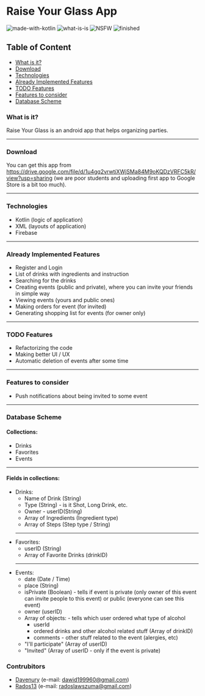 # Raise Your Glass App

![made-with-kotlin](https://img.shields.io/badge/Main%20language-Kotlin-orange) ![what-is-is](https://img.shields.io/badge/What%20is%20it-Android%20App-green) ![NSFW](https://img.shields.io/badge/NSFW-+18%20/%20+21:%20Alcohol-informational) ![finished](https://img.shields.io/badge/finished-First%20version-informational)

## Table of Content
* [What is it?](#what-is-it)
* [Download](#download)
* [Technologies](#technologies)
* [Already Implemented Features](#already-implemented-features)
* [TODO Features](#todo-features)
* [Features to consider](#features-to-consider)
* [Database Scheme](#database-scheme)

### What is it?
Raise Your Glass is an android app that helps organizing parties.

---

### Download
You can get this app from https://drive.google.com/file/d/1u4gq2vrwtiXWjSMa84M9oKQDzVRFC5kR/view?usp=sharing (we are poor students and uploading first app to Google Store is a bit too much).

---

### Technologies
* Kotlin (logic of application)
* XML (layouts of application)
* Firebase

---

### Already Implemented Features
* Register and Login
* List of drinks with ingredients and instruction
* Searching for the drinks
* Creating events (public and private), where you can invite your friends in simple way
* Viewing events (yours and public ones)
* Making orders for event (for invited)
* Generating shopping list for events (for owner only)

---

### TODO Features
* Refactorizing the code
* Making better UI / UX
* Automatic deletion of events after some time

---

### Features to consider
* Push notifications about being invited to some event

---

### Database Scheme

#### Collections:
  * Drinks
  * Favorites
  * Events
---
 
#### Fields in collections:

  * Drinks:
    * Name of Drink (String)
    * Type (String) - is it Shot, Long Drink, etc.
    * Owner - userID(String)
    * Array of Ingredients (Ingredient type)
    * Array of Steps (Step type / String)
    ---
  * Favorites:
    * userID (String)
    * Array of Favorite Drinks (drinkID)
    ---
  * Events:
    * date (Date / Time)
    * place (String)
    * isPrivate (Boolean) - tells if event is private (only owner of this event can invite people to this event) or public (everyone can see this event)
    * owner (userID)
    * Array of objects: - tells which user ordered what type of alcohol
      * userId
      * ordered drinks and other alcohol related stuff (Array of drinkID)
      * comments - other stuff related to the event (alergies, etc)
    * "I'll participate" (Array of userID)
    * "Invited" (Array of userID - only if the event is private)
    
### Contrubitors
* [Davenury](https://github.com/Davenury) (e-mail: dawid199960@gmail.com)
* [Rados13](https://github.com/Rados13) (e-mail: radoslawszuma@gmail.com)
